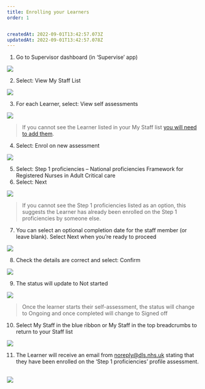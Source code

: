 ```yaml
---
title: Enrolling your Learners​
order: 1


createdAt: 2022-09-01T13:42:57.073Z
updatedAt: 2022-09-01T13:42:57.078Z
---
```

1. Go to Supervisor dashboard (in ‘Supervise’ app) ​

![](/img/em-5-01-Enrolling.jpg)

2. Select: View My Staff List​

![](/img/em-5-02-Enrolling.jpg)

3. For each Learner, select: View self assessments  ​

![](/img/em-5-03-Enrolling.jpg)

> If you cannot see the Learner listed in your My Staff list [you will need to add them](/user-guide/educator/03-staff-list/adding-delegates-to-your-staff-list).​

4. Select: Enrol on new assessment​

![](/img/em-5-04-Enrolling.jpg)

5. Select: Step 1 proficiencies – National proficiencies Framework for Registered Nurses in Adult Critical care​
6. Select: Next​

![](/img/em-5-05-Enrolling.jpg)

> If you cannot see the Step 1 proficiencies listed as an option, this suggests the Learner has already been enrolled on the Step 1 proficiencies by someone else. ​

7. You can select an optional completion date for the staff member (or leave blank). Select Next when you’re ready to proceed ​

![](/img/em-5-06-Enrolling.jpg)

8. Check the details are correct and select: Confirm​

![](/img/em-5-07-Enrolling.jpg)

9. The status will update to Not started​

![](/img/em-5-08-Enrolling.jpg)

> Once the learner starts their self-assessment, the status will change to Ongoing and once completed will change to Signed off ​

10. Select My Staff in the blue ribbon or My Staff in the top breadcrumbs to return to your Staff list​

![](/img/em-5-09-Enrolling.jpg)

11. The Learner will receive an email from noreply@dls.nhs.uk stating that they have been enrolled on the ‘Step 1 proficiencies’ profile assessment. ​

![](/img/em-5-10-Enrolling.jpg)
